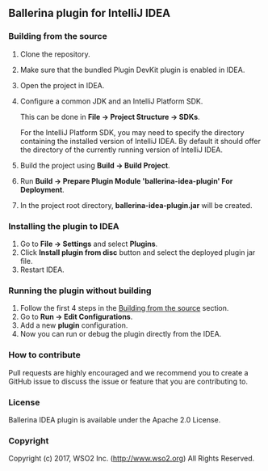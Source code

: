 ## Ballerina plugin for IntelliJ IDEA

### Building from the source

1) Clone the repository.
2) Make sure that the bundled Plugin DevKit plugin is enabled in IDEA.
3) Open the project in IDEA.
4) Configure a common JDK and an IntelliJ Platform SDK. 

   This can be done in **File -> Project Structure -> SDKs**.

   For the IntelliJ Platform SDK, you may need to specify the directory containing the installed version of IntelliJ IDEA. By default it should offer the directory of the currently running version of IntelliJ IDEA.
5) Build the project using **Build -> Build Project**.
6) Run **Build -> Prepare Plugin Module 'ballerina-idea-plugin' For Deployment**. 
7) In the project root directory, **ballerina-idea-plugin.jar** will be created.

### Installing the plugin to IDEA
1) Go to **File -> Settings** and select **Plugins**.
2) Click **Install plugin from disc** button and select the deployed plugin jar file.
3) Restart IDEA.

### Running the plugin without building
1) Follow the first 4 steps in the [Building from the source](#building-from-the-source) section.
2) Go to **Run -> Edit Configurations**.
3) Add a new **plugin** configuration.
4) Now you can run or debug the plugin directly from the IDEA.

### How to contribute
Pull requests are highly encouraged and we recommend you to create a GitHub issue to discuss the issue or feature that you are contributing to.

### License
Ballerina IDEA plugin is available under the Apache 2.0 License.

### Copyright
Copyright (c) 2017, WSO2 Inc. (http://www.wso2.org) All Rights Reserved.
